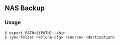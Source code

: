## NAS Backup

### Usage

```
$ export PATH=${PATH}:./bin
$ sync-folder <rclone-cfg> <source> <destination>
```
